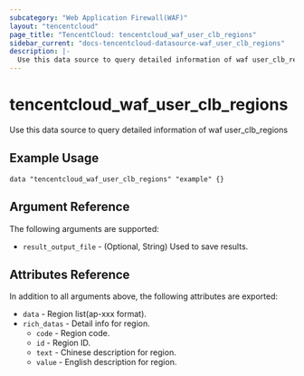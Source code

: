 ```yaml
---
subcategory: "Web Application Firewall(WAF)"
layout: "tencentcloud"
page_title: "TencentCloud: tencentcloud_waf_user_clb_regions"
sidebar_current: "docs-tencentcloud-datasource-waf_user_clb_regions"
description: |-
  Use this data source to query detailed information of waf user_clb_regions
---
```


# tencentcloud_waf_user_clb_regions

Use this data source to query detailed information of waf user_clb_regions

## Example Usage

```hcl
data "tencentcloud_waf_user_clb_regions" "example" {}
```

## Argument Reference

The following arguments are supported:

* `result_output_file` - (Optional, String) Used to save results.

## Attributes Reference

In addition to all arguments above, the following attributes are exported:

* `data` - Region list(ap-xxx format).
* `rich_datas` - Detail info for region.
  * `code` - Region code.
  * `id` - Region ID.
  * `text` - Chinese description for region.
  * `value` - English description for region.


